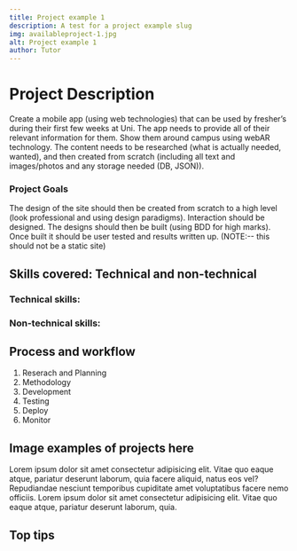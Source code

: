```yaml
---
title: Project example 1 
description: A test for a project example slug
img: availableproject-1.jpg
alt: Project example 1 
author: Tutor
---
```

# Project Description
Create a mobile app (using web technologies) that can be used by fresher’s during their first
few weeks at Uni. The app needs to provide all of their relevant information for them. Show
them around campus using webAR technology. The content needs to be researched (what is
actually needed, wanted), and then created from scratch (including all text and
images/photos and any storage needed (DB, JSON)). 
### Project Goals
The design of the site should then be
created from scratch to a high level (look professional and using design paradigms).
Interaction should be designed. The designs should then be built (using BDD for high marks).
Once built it should be user tested and results written up. (NOTE:-- this should not be a static
site)

    
## Skills covered: Technical and non-technical

### Technical skills:


### Non-technical skills:

## Process and workflow

1) Reserach and Planning
2) Methodology
3) Development
4) Testing
5) Deploy
6) Monitor

## Image examples of projects here


Lorem ipsum dolor sit amet consectetur adipisicing elit. Vitae quo eaque atque, pariatur deserunt laborum, quia facere aliquid, natus eos vel? Repudiandae nesciunt temporibus cupiditate amet voluptatibus facere nemo officiis.
Lorem ipsum dolor sit amet consectetur adipisicing elit. Vitae quo eaque atque, pariatur deserunt laborum, quia.

## Top tips



